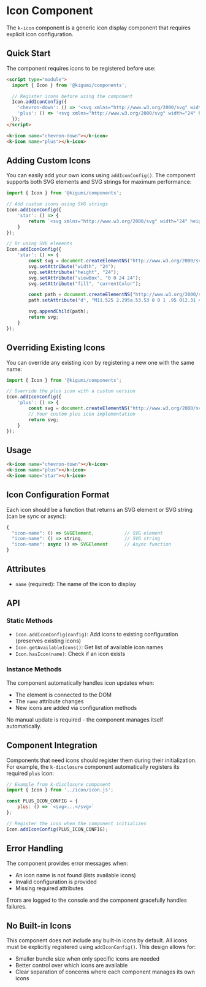 # Icon Component

The `k-icon` component is a generic icon display component that requires explicit icon configuration.

## Quick Start

The component requires icons to be registered before use:

```html
<script type="module">
  import { Icon } from '@kigumi/components';

  // Register icons before using the component
  Icon.addIconConfig({
    'chevron-down': () => '<svg xmlns="http://www.w3.org/2000/svg" width="24" height="24" viewBox="0 0 24 24" fill="none" stroke="currentColor" stroke-width="2" stroke-linecap="round" stroke-linejoin="round"><path d="m6 9 6 6 6-6"/></svg>',
    'plus': () => '<svg xmlns="http://www.w3.org/2000/svg" width="24" height="24" viewBox="0 0 24 24" fill="none" stroke="currentColor" stroke-width="2" stroke-linecap="round" stroke-linejoin="round"><path d="M5 12h14"/><path d="M12 5v14"/></svg>'
  });
</script>

<k-icon name="chevron-down"></k-icon>
<k-icon name="plus"></k-icon>
```

## Adding Custom Icons

You can easily add your own icons using `addIconConfig()`. The component supports both SVG elements and SVG strings for maximum performance:

```javascript
import { Icon } from '@kigumi/components';

// Add custom icons using SVG strings
Icon.addIconConfig({
    'star': () => {
        return `<svg xmlns="http://www.w3.org/2000/svg" width="24" height="24" viewBox="0 0 24 24" fill="none" stroke="currentColor" stroke-width="2" stroke-linecap="round" stroke-linejoin="round"><path d="M11.525 2.295a.53.53 0 0 1 .95 0l2.31 4.679a2.123 2.123 0 0 0 1.595 1.16l5.166.756a.53.53 0 0 1 .294.904l-3.736 3.638a2.123 2.123 0 0 0-.611 1.878l.882 5.14a.53.53 0 0 1-.771.56l-4.618-2.428a2.122 2.122 0 0 0-1.973 0L6.396 21.01a.53.53 0 0 1-.77-.56l.881-5.139a2.122 2.122 0 0 0-.611-1.879L2.16 9.795a.53.53 0 0 1 .294-.906l5.165-.755a2.122 2.122 0 0 0 1.597-1.16z"/></svg>`;
    }
});

// Or using SVG elements
Icon.addIconConfig({
    'star': () => {
        const svg = document.createElementNS("http://www.w3.org/2000/svg", "svg");
        svg.setAttribute("width", "24");
        svg.setAttribute("height", "24");
        svg.setAttribute("viewBox", "0 0 24 24");
        svg.setAttribute("fill", "currentColor");

        const path = document.createElementNS("http://www.w3.org/2000/svg", "path");
        path.setAttribute("d", "M11.525 2.295a.53.53 0 0 1 .95 0l2.31 4.679a2.123 2.123 0 0 0 1.595 1.16l5.166.756a.53.53 0 0 1 .294.904l-3.736 3.638a2.123 2.123 0 0 0-.611 1.878l.882 5.14a.53.53 0 0 1-.771.56l-4.618-2.428a2.122 2.122 0 0 0-1.973 0L6.396 21.01a.53.53 0 0 1-.77-.56l.881-5.139a2.122 2.122 0 0 0-.611-1.879L2.16 9.795a.53.53 0 0 1 .294-.906l5.165-.755a2.122 2.122 0 0 0 1.597-1.16z");

        svg.appendChild(path);
        return svg;
    }
});
```

## Overriding Existing Icons

You can override any existing icon by registering a new one with the same name:

```javascript
import { Icon } from '@kigumi/components';

// Override the plus icon with a custom version
Icon.addIconConfig({
    'plus': () => {
        const svg = document.createElementNS("http://www.w3.org/2000/svg", "svg");
        // Your custom plus icon implementation
        return svg;
    }
});
```

## Usage

```html
<k-icon name="chevron-down"></k-icon>
<k-icon name="plus"></k-icon>
<k-icon name="star"></k-icon>
```

## Icon Configuration Format

Each icon should be a function that returns an SVG element or SVG string (can be sync or async):

```javascript
{
  "icon-name": () => SVGElement,           // SVG element
  "icon-name": () => string,               // SVG string
  "icon-name": async () => SVGElement      // Async function
}
```

## Attributes

- `name` (required): The name of the icon to display

## API

### Static Methods

- `Icon.addIconConfig(config)`: Add icons to existing configuration (preserves existing icons)
- `Icon.getAvailableIcons()`: Get list of available icon names
- `Icon.hasIcon(name)`: Check if an icon exists

### Instance Methods

The component automatically handles icon updates when:
- The element is connected to the DOM
- The `name` attribute changes
- New icons are added via configuration methods

No manual update is required - the component manages itself automatically.

## Component Integration

Components that need icons should register them during their initialization. For example, the `k-disclosure` component automatically registers its required `plus` icon:

```javascript
// Example from k-disclosure component
import { Icon } from '../icon/icon.js';

const PLUS_ICON_CONFIG = {
    plus: () => `<svg>...</svg>`
};

// Register the icon when the component initializes
Icon.addIconConfig(PLUS_ICON_CONFIG);
```

## Error Handling

The component provides error messages when:
- An icon name is not found (lists available icons)
- Invalid configuration is provided
- Missing required attributes

Errors are logged to the console and the component gracefully handles failures.

## No Built-in Icons

This component does not include any built-in icons by default. All icons must be explicitly registered using `addIconConfig()`. This design allows for:

- Smaller bundle size when only specific icons are needed
- Better control over which icons are available
- Clear separation of concerns where each component manages its own icons

